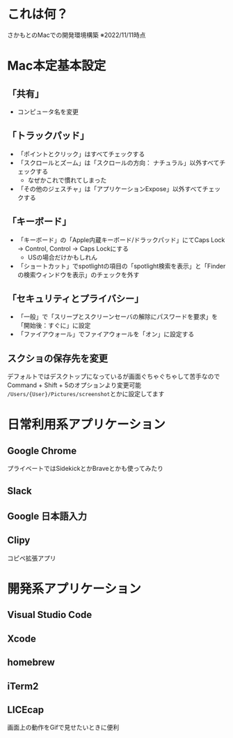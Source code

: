 # これは何？

さかもとのMacでの開発環境構築
※2022/11/11時点

# Mac本定基本設定

## 「共有」
- コンピュータ名を変更

## 「トラックパッド」
- 「ポイントとクリック」はすべてチェックする
- 「スクロールとズーム」は「スクロールの方向： ナチュラル」以外すべてチェックする
  - なぜかこれで慣れてしまった
- 「その他のジェスチャ」は「アプリケーションExpose」以外すべてチェックする

## 「キーボード」
- 「キーボード」の「Apple内蔵キーボード/ドラックパッド」にてCaps Lock -> Control, Control -> Caps Lockにする
  - USの場合だけかもしれん
- 「ショートカット」でspotlightの項目の「spotlight検索を表示」と「Finderの検索ウィンドウを表示」のチェックを外す

## 「セキュリティとプライバシー」

- 「一般」で「スリープとスクリーンセーバの解除にパスワードを要求」を「開始後：すぐに」に設定
- 「ファイアウォール」でファイアウォールを「オン」に設定する

## スクショの保存先を変更
デフォルトではデスクトップになっているが画面ぐちゃぐちゃして苦手なので
Command + Shift + 5のオプションより変更可能
`/Users/{User}/Pictures/screenshot`とかに設定してます

# 日常利用系アプリケーション


## Google Chrome
プライベートではSidekickとかBraveとかも使ってみたり

## Slack

## Google 日本語入力

## Clipy
コピペ拡張アプリ

# 開発系アプリケーション

## Visual Studio Code

## Xcode

## homebrew

## iTerm2

## LICEcap
画面上の動作をGifで見せたいときに便利
